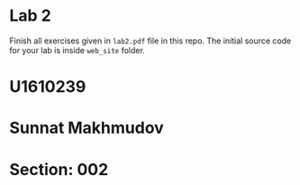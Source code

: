 # Lab 2

Finish all exercises given in `lab2.pdf` file in this repo. The initial source code for your lab is inside `web_site` folder.

# U1610239
# Sunnat Makhmudov
# Section: 002
